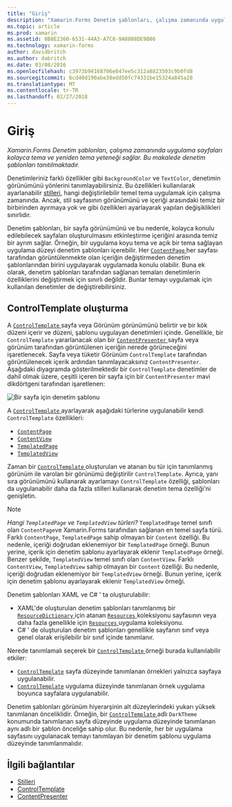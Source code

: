 ```yaml
---
title: "Giriş"
description: "Xamarin.Forms Denetim şablonları, çalışma zamanında uygulama sayfaları kolayca tema ve yeniden tema yeteneği sağlar. Bu makalede denetim şablonları tanıtılmaktadır."
ms.topic: article
ms.prod: xamarin
ms.assetid: 8B8E2360-6531-44A3-A7C8-9A8808DE9B86
ms.technology: xamarin-forms
author: davidbritch
ms.author: dabritch
ms.date: 03/08/2016
ms.openlocfilehash: c3973b94168706e047ee5c312a8823503c9b0fd8
ms.sourcegitcommit: 6cd40d190abe38edd50fc74331be15324a845a28
ms.translationtype: MT
ms.contentlocale: tr-TR
ms.lasthandoff: 02/27/2018
---
```

# <a name="introduction"></a>Giriş

_Xamarin.Forms Denetim şablonları, çalışma zamanında uygulama sayfaları kolayca tema ve yeniden tema yeteneği sağlar. Bu makalede denetim şablonları tanıtılmaktadır._

Denetimleriniz farklı özellikler gibi `BackgroundColor` ve `TextColor`, denetimin görünümünü yönlerini tanımlayabilirsiniz. Bu özellikleri kullanılarak ayarlanabilir [stilleri](~/xamarin-forms/user-interface/styles/index.md), hangi değiştirilebilir temel tema uygulamak için çalışma zamanında. Ancak, stil sayfasının görünümünü ve içeriği arasındaki temiz bir birbirinden ayırmaya yok ve gibi özellikleri ayarlayarak yapılan değişiklikleri sınırlıdır.

Denetim şablonları, bir sayfa görünümünü ve bu nedenle, kolayca konulu edilebilecek sayfaları oluşturulmasını etkinleştirme içeriğini arasında temiz bir ayrım sağlar. Örneğin, bir uygulama koyu tema ve açık bir tema sağlayan uygulama düzeyi denetim şablonları içerebilir. Her [ `ContentPage` ](https://developer.xamarin.com/api/type/Xamarin.Forms.ContentPage/) her sayfası tarafından görüntülenmekte olan içeriğin değiştirmeden denetim şablonlarından birini uygulayarak uygulamada konulu olabilir. Buna ek olarak, denetim şablonları tarafından sağlanan temaları denetimlerin özelliklerini değiştirmek için sınırlı değildir. Bunlar temayı uygulamak için kullanılan denetimler de değiştirebilirsiniz.

## <a name="creating-a-controltemplate"></a>ControlTemplate oluşturma

A [ `ControlTemplate` ](https://developer.xamarin.com/api/type/Xamarin.Forms.ControlTemplate/) sayfa veya Görünüm görünümünü belirtir ve bir kök düzeni içerir ve düzeni, şablonu uygulayan denetimleri içinde. Genellikle, bir `ControlTemplate` yararlanacak olan bir [ `ContentPresenter` ](https://developer.xamarin.com/api/type/Xamarin.Forms.ContentPresenter/) sayfa veya görünüm tarafından görüntülenen içeriğin nerede görüneceğini işaretlenecek. Sayfa veya tüketir Görünüm `ControlTemplate` tarafından görüntülenecek içerik ardından tanımlayacaksınız `ContentPresenter`. Aşağıdaki diyagramda gösterilmektedir bir `ControlTemplate` denetimler de dahil olmak üzere, çeşitli içeren bir sayfa için bir `ContentPresenter` mavi dikdörtgeni tarafından işaretlenen:

![](introduction-images/control-template.png "Bir sayfa için denetim şablonu")

A [ `ControlTemplate` ](https://developer.xamarin.com/api/type/Xamarin.Forms.ControlTemplate/) ayarlayarak aşağıdaki türlerine uygulanabilir kendi `ControlTemplate` özellikleri:

- [`ContentPage`](https://developer.xamarin.com/api/type/Xamarin.Forms.ContentPage/)
- [`ContentView`](https://developer.xamarin.com/api/type/Xamarin.Forms.ContentView/)
- [`TemplatedPage`](https://developer.xamarin.com/api/type/Xamarin.Forms.TemplatedPage/)
- [`TemplatedView`](https://developer.xamarin.com/api/type/Xamarin.Forms.TemplatedView/)

Zaman bir [ `ControlTemplate` ](https://developer.xamarin.com/api/type/Xamarin.Forms.ControlTemplate/) oluşturulan ve atanan bu tür için tanımlanmış görünüm ile varolan bir görünümü değiştirilir `ControlTemplate`. Ayrıca, yanı sıra görünümünü kullanarak ayarlamayı `ControlTemplate` özelliği, şablonları da uygulanabilir daha da fazla stilleri kullanarak denetim tema özelliği'ni genişletin.

> [!NOTE]
>  *Hangi `TemplatedPage` ve `TemplatedView` türleri?* `TemplatedPage` temel sınıfı olan `ContentPage`ve Xamarin.Forms tarafından sağlanan en temel sayfa türü. Farklı `ContentPage`, `TemplatedPage` sahip olmayan bir `Content` özelliği. Bu nedenle, içeriği doğrudan eklenemiyor bir `TemplatedPage` örneği. Bunun yerine, içerik için denetim şablonu ayarlayarak eklenir `TemplatedPage` örneği. Benzer şekilde, `TemplatedView` temel sınıfı olan `ContentView`. Farklı `ContentView`, `TemplatedView` sahip olmayan bir `Content` özelliği. Bu nedenle, içeriği doğrudan eklenemiyor bir `TemplatedView` örneği. Bunun yerine, içerik için denetim şablonu ayarlayarak eklenir `TemplatedView` örneği.

Denetim şablonları XAML ve C# ' ta oluşturulabilir:

- XAML'de oluşturulan denetim şablonları tanımlanmış bir [ `ResourceDictionary` ](https://developer.xamarin.com/api/type/Xamarin.Forms.ResourceDictionary/) için atanan [ `Resources` ](https://developer.xamarin.com/api/property/Xamarin.Forms.VisualElement.Resources/) koleksiyonu sayfasının veya daha fazla genellikle için [ `Resources` ](https://developer.xamarin.com/api/property/Xamarin.Forms.Application.Resources/) uygulama koleksiyonu.
- C# ' de oluşturulan denetim şablonları genellikle sayfanın sınıf veya genel olarak erişilebilir bir sınıf içinde tanımlanır.

Nerede tanımlamalı seçerek bir [ `ControlTemplate` ](https://developer.xamarin.com/api/type/Xamarin.Forms.ControlTemplate/) örneği burada kullanılabilir etkiler:

- [`ControlTemplate`](https://developer.xamarin.com/api/type/Xamarin.Forms.ControlTemplate/) sayfa düzeyinde tanımlanan örnekleri yalnızca sayfaya uygulanabilir.
- [`ControlTemplate`](https://developer.xamarin.com/api/type/Xamarin.Forms.ControlTemplate/) uygulama düzeyinde tanımlanan örnek uygulama boyunca sayfalara uygulanabilir.

Denetim şablonları görünüm hiyerarşinin alt düzeylerindeki yukarı yüksek tanımlanan önceliklidir. Örneğin, bir [ `ControlTemplate` ](https://developer.xamarin.com/api/type/Xamarin.Forms.ControlTemplate/) adlı `DarkTheme` konumunda tanımlanan sayfa düzeyinde uygulama düzeyinde tanımlanan aynı adlı bir şablon önceliğe sahip olur. Bu nedenle, her bir uygulama sayfasını uygulanacak temayı tanımlayan bir denetim şablonu uygulama düzeyinde tanımlanmalıdır.


## <a name="related-links"></a>İlgili bağlantılar

- [Stilleri](~/xamarin-forms/user-interface/styles/index.md)
- [ControlTemplate](https://developer.xamarin.com/api/type/Xamarin.Forms.ControlTemplate/)
- [ContentPresenter](https://developer.xamarin.com/api/type/Xamarin.Forms.ContentPresenter/)
